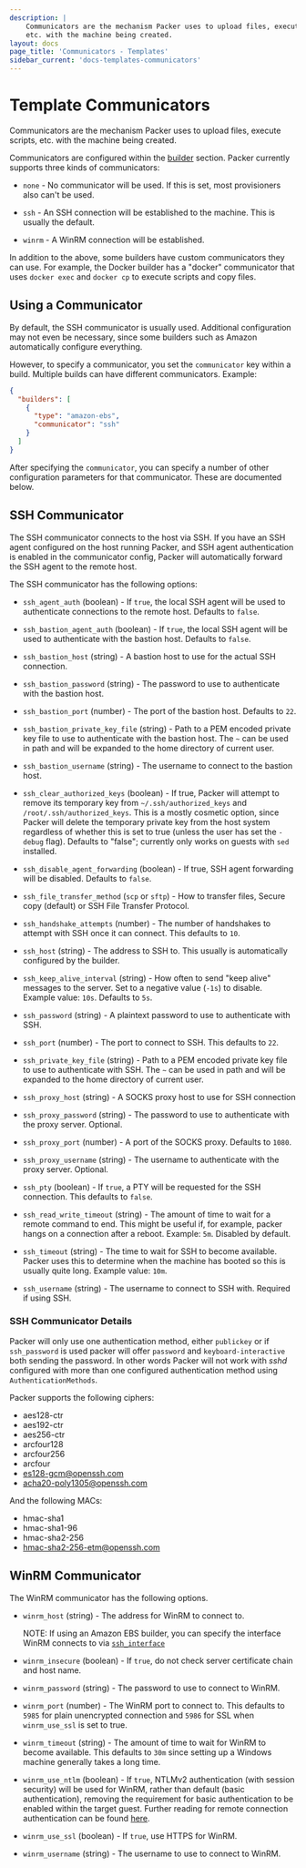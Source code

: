 ```yaml
---
description: |
    Communicators are the mechanism Packer uses to upload files, execute scripts,
    etc. with the machine being created.
layout: docs
page_title: 'Communicators - Templates'
sidebar_current: 'docs-templates-communicators'
---
```


# Template Communicators

Communicators are the mechanism Packer uses to upload files, execute scripts,
etc. with the machine being created.

Communicators are configured within the
[builder](/docs/templates/builders.html) section. Packer currently supports
three kinds of communicators:

-   `none` - No communicator will be used. If this is set, most provisioners
    also can't be used.

-   `ssh` - An SSH connection will be established to the machine. This is
    usually the default.

-   `winrm` - A WinRM connection will be established.

In addition to the above, some builders have custom communicators they can use.
For example, the Docker builder has a "docker" communicator that uses
`docker exec` and `docker cp` to execute scripts and copy files.

## Using a Communicator

By default, the SSH communicator is usually used. Additional configuration may
not even be necessary, since some builders such as Amazon automatically
configure everything.

However, to specify a communicator, you set the `communicator` key within a
build. Multiple builds can have different communicators. Example:

``` json
{
  "builders": [
    {
      "type": "amazon-ebs",
      "communicator": "ssh"
    }
  ]
}
```

After specifying the `communicator`, you can specify a number of other
configuration parameters for that communicator. These are documented below.

## SSH Communicator

The SSH communicator connects to the host via SSH. If you have an SSH agent
configured on the host running Packer, and SSH agent authentication is enabled
in the communicator config, Packer will automatically forward the SSH agent to
the remote host.

The SSH communicator has the following options:

-   `ssh_agent_auth` (boolean) - If `true`, the local SSH agent will be used to
    authenticate connections to the remote host. Defaults to `false`.

-   `ssh_bastion_agent_auth` (boolean) - If `true`, the local SSH agent will be
    used to authenticate with the bastion host. Defaults to `false`.

-   `ssh_bastion_host` (string) - A bastion host to use for the actual SSH
    connection.

-   `ssh_bastion_password` (string) - The password to use to authenticate with
    the bastion host.

-   `ssh_bastion_port` (number) - The port of the bastion host. Defaults to
    `22`.

-   `ssh_bastion_private_key_file` (string) - Path to a PEM encoded private key
    file to use to authenticate with the bastion host. The `~` can be used in
    path and will be expanded to the home directory of current user.

-   `ssh_bastion_username` (string) - The username to connect to the bastion
    host.

-   `ssh_clear_authorized_keys` (boolean) - If true, Packer will attempt to
    remove its temporary key from `~/.ssh/authorized_keys` and
    `/root/.ssh/authorized_keys`. This is a mostly cosmetic option, since
    Packer will delete the temporary private key from the host system
    regardless of whether this is set to true (unless the user has set the
    `-debug` flag). Defaults to "false"; currently only works on guests with
    `sed` installed.

-   `ssh_disable_agent_forwarding` (boolean) - If true, SSH agent forwarding
    will be disabled. Defaults to `false`.

-   `ssh_file_transfer_method` (`scp` or `sftp`) - How to transfer files,
    Secure copy (default) or SSH File Transfer Protocol.

-   `ssh_handshake_attempts` (number) - The number of handshakes to attempt
    with SSH once it can connect. This defaults to `10`.

-   `ssh_host` (string) - The address to SSH to. This usually is automatically
    configured by the builder.

-   `ssh_keep_alive_interval` (string) - How often to send "keep alive"
    messages to the server. Set to a negative value (`-1s`) to disable. Example
    value: `10s`. Defaults to `5s`.

-   `ssh_password` (string) - A plaintext password to use to authenticate with
    SSH.

-   `ssh_port` (number) - The port to connect to SSH. This defaults to `22`.

-   `ssh_private_key_file` (string) - Path to a PEM encoded private key file to
    use to authenticate with SSH. The `~` can be used in path and will be
    expanded to the home directory of current user.

-   `ssh_proxy_host` (string) - A SOCKS proxy host to use for SSH connection

-   `ssh_proxy_password` (string) - The password to use to authenticate with
    the proxy server. Optional.

-   `ssh_proxy_port` (number) - A port of the SOCKS proxy. Defaults to `1080`.

-   `ssh_proxy_username` (string) - The username to authenticate with the proxy
    server. Optional.

-   `ssh_pty` (boolean) - If `true`, a PTY will be requested for the SSH
    connection. This defaults to `false`.

-   `ssh_read_write_timeout` (string) - The amount of time to wait for a remote
    command to end. This might be useful if, for example, packer hangs on a
    connection after a reboot. Example: `5m`. Disabled by default.

-   `ssh_timeout` (string) - The time to wait for SSH to become available.
    Packer uses this to determine when the machine has booted so this is
    usually quite long. Example value: `10m`.

-   `ssh_username` (string) - The username to connect to SSH with. Required if
    using SSH.

### SSH Communicator Details

Packer will only use one authentication method, either `publickey` or if
`ssh_password` is used packer will offer `password` and `keyboard-interactive`
both sending the password. In other words Packer will not work with *sshd*
configured with more than one configured authentication method using
`AuthenticationMethods`.

Packer supports the following ciphers:

-   aes128-ctr
-   aes192-ctr
-   aes256-ctr
-   arcfour128
-   arcfour256
-   arcfour
-   <a href="mailto:es128-gcm@openssh.com" class="email">es128-gcm@openssh.com</a>
-   <a href="mailto:acha20-poly1305@openssh.com" class="email">acha20-poly1305@openssh.com</a>

And the following MACs:

-   hmac-sha1
-   hmac-sha1-96
-   hmac-sha2-256
-   <a href="mailto:hmac-sha2-256-etm@openssh.com" class="email">hmac-sha2-256-etm@openssh.com</a>

## WinRM Communicator

The WinRM communicator has the following options.

-   `winrm_host` (string) - The address for WinRM to connect to.

    NOTE: If using an Amazon EBS builder, you can specify the interface WinRM
    connects to via
    [`ssh_interface`](https://www.packer.io/docs/builders/amazon-ebs.html#ssh_interface)

-   `winrm_insecure` (boolean) - If `true`, do not check server certificate
    chain and host name.

-   `winrm_password` (string) - The password to use to connect to WinRM.

-   `winrm_port` (number) - The WinRM port to connect to. This defaults to
    `5985` for plain unencrypted connection and `5986` for SSL when
    `winrm_use_ssl` is set to true.

-   `winrm_timeout` (string) - The amount of time to wait for WinRM to become
    available. This defaults to `30m` since setting up a Windows machine
    generally takes a long time.

-   `winrm_use_ntlm` (boolean) - If `true`, NTLMv2 authentication (with session
    security) will be used for WinRM, rather than default (basic
    authentication), removing the requirement for basic authentication to be
    enabled within the target guest. Further reading for remote connection
    authentication can be found
    [here](https://msdn.microsoft.com/en-us/library/aa384295(v=vs.85).aspx).

-   `winrm_use_ssl` (boolean) - If `true`, use HTTPS for WinRM.

-   `winrm_username` (string) - The username to use to connect to WinRM.
